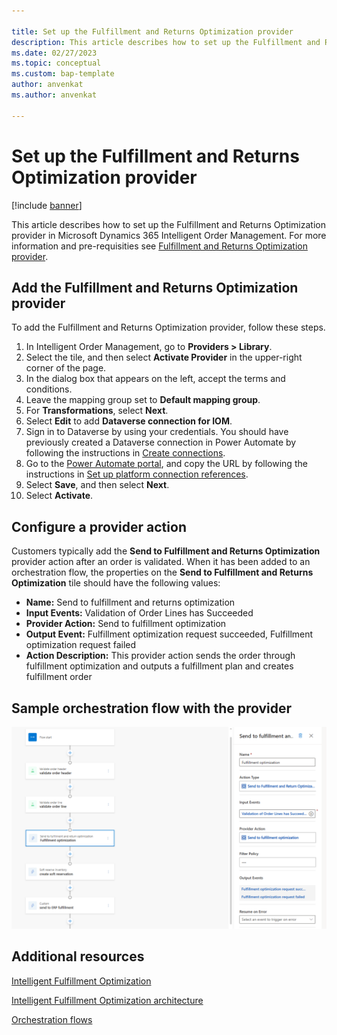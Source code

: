 ```yaml
---

title: Set up the Fulfillment and Returns Optimization provider
description: This article describes how to set up the Fulfillment and Returns Optimization provider in Microsoft Dynamics 365 Intelligent Order Management.
ms.date: 02/27/2023
ms.topic: conceptual
ms.custom: bap-template
author: anvenkat
ms.author: anvenkat

---
```


# Set up the Fulfillment and Returns Optimization provider

[!include [banner](includes/banner.md)]

This article describes how to set up the Fulfillment and Returns Optimization provider in Microsoft Dynamics 365 Intelligent Order Management. For more information and pre-requisities see [Fulfillment and Returns Optimization provider](fulfillment-returns-optimization.md).


## Add the Fulfillment and Returns Optimization provider

To add the Fulfillment and Returns Optimization provider, follow these steps.

1. In Intelligent Order Management, go to **Providers \> Library**.
1. Select the tile, and then select **Activate Provider** in the upper-right corner of the page.
1. In the dialog box that appears on the left, accept the terms and conditions.
1. Leave the mapping group set to **Default mapping group**.
1. For **Transformations**, select **Next**.
1. Select **Edit** to add **Dataverse connection for IOM**.
1. Sign in to Dataverse by using your credentials. You should have previously created a Dataverse connection in Power Automate by following the instructions in [Create connections](setup.md#create-connections).
1. Go to the [Power Automate portal](https://flow.microsoft.com/), and copy the URL by following the instructions in [Set up platform connection references](setup.md#set-up-platform-connection-references).
1. Select **Save**, and then select **Next**.
1. Select **Activate**.

## Configure a provider action

Customers typically add the **Send to Fulfillment and Returns Optimization** provider action after an order is validated. When it has been added to an orchestration flow, the properties on the **Send to Fulfillment and Returns Optimization** tile should have the following values:

- **Name:** Send to fulfillment and returns optimization
- **Input Events:** Validation of Order Lines has Succeeded
- **Provider Action:** Send to fulfillment optimization
- **Output Event:** Fulfillment optimization request succeeded, Fulfillment optimization request failed
- **Action Description:** This provider action sends the order through fulfillment optimization and outputs a fulfillment plan and creates fulfillment order

## Sample orchestration flow with the provider

![Orchestration flow with a Fulfillment and Returns Optimization provider action.](media/flow-with-FRO-provider.png)

## Additional resources

[Intelligent Fulfillment Optimization](ifo.md)

[Intelligent Fulfillment Optimization architecture](ifo-arch.md)

[Orchestration flows](orchestration-flows.md)

